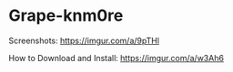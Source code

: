 # Grape-knm0re
Screenshots: https://imgur.com/a/9pTHl

How to Download and Install: https://imgur.com/a/w3Ah6

